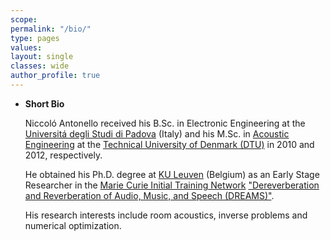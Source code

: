 ```yaml
---
scope:
permalink: "/bio/"
type: pages
values:
layout: single
classes: wide
author_profile: true
---
```


* **Short Bio**

  Niccoló Antonello received his B.Sc. in Electronic Engineering
  at the [Universitá degli Studi di Padova](http://www.unipd.it/en/) (Italy)
  and his M.Sc. in [Acoustic Engineering](http://www.dtu.dk/english/Education/msc/Programmes/engineering_acoustics)
  at the [Technical University of Denmark (DTU)](http://www.dtu.dk/english)
  in 2010 and 2012, respectively.


  He obtained his Ph.D. degree at [KU Leuven](http://www.kuleuven.be/english/) (Belgium) as an
  Early Stage Researcher in the [Marie Curie Initial Training Network](http://ec.europa.eu/research/mariecurieactions/)
  ["Dereverberation and Reverberation of Audio, Music, and Speech (DREAMS)"](http://www.dreams-itn.eu/).


  His research interests include room acoustics, inverse problems and numerical optimization.
